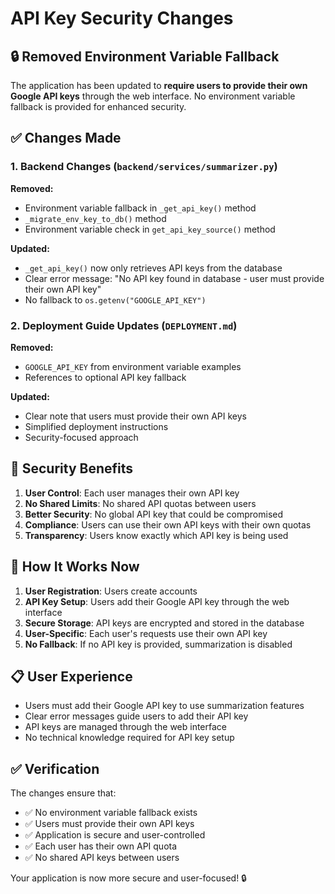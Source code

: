 # API Key Security Changes

## 🔒 Removed Environment Variable Fallback

The application has been updated to **require users to provide their own Google API keys** through the web interface. No environment variable fallback is provided for enhanced security.

## ✅ Changes Made

### 1. **Backend Changes (`backend/services/summarizer.py`)**

**Removed:**
- Environment variable fallback in `_get_api_key()` method
- `_migrate_env_key_to_db()` method
- Environment variable check in `get_api_key_source()` method

**Updated:**
- `_get_api_key()` now only retrieves API keys from the database
- Clear error message: "No API key found in database - user must provide their own API key"
- No fallback to `os.getenv("GOOGLE_API_KEY")`

### 2. **Deployment Guide Updates (`DEPLOYMENT.md`)**

**Removed:**
- `GOOGLE_API_KEY` from environment variable examples
- References to optional API key fallback

**Updated:**
- Clear note that users must provide their own API keys
- Simplified deployment instructions
- Security-focused approach

## 🔐 Security Benefits

1. **User Control**: Each user manages their own API key
2. **No Shared Limits**: No shared API quotas between users
3. **Better Security**: No global API key that could be compromised
4. **Compliance**: Users can use their own API keys with their own quotas
5. **Transparency**: Users know exactly which API key is being used

## 🚀 How It Works Now

1. **User Registration**: Users create accounts
2. **API Key Setup**: Users add their Google API key through the web interface
3. **Secure Storage**: API keys are encrypted and stored in the database
4. **User-Specific**: Each user's requests use their own API key
5. **No Fallback**: If no API key is provided, summarization is disabled

## 📋 User Experience

- Users must add their Google API key to use summarization features
- Clear error messages guide users to add their API key
- API keys are managed through the web interface
- No technical knowledge required for API key setup

## ✅ Verification

The changes ensure that:
- ✅ No environment variable fallback exists
- ✅ Users must provide their own API keys
- ✅ Application is secure and user-controlled
- ✅ Each user has their own API quota
- ✅ No shared API keys between users

Your application is now more secure and user-focused! 🔒
